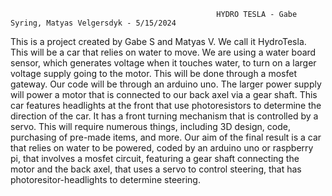                                                   HYDRO TESLA - Gabe Syring, Matyas Velgersdyk - 5/15/2024
This is a project created by Gabe S and Matyas V. We call it HydroTesla. This will be a car that relies on water to move. We are using a water board sensor, which generates voltage when it touches water, to turn on a larger voltage supply going to the motor. 
This will be done through a mosfet gateway. Our code will be through an arduino uno. The larger power supply will power a motor that is connected to our back axel via a gear shaft. This car features headlights at the front that use photoresistors to determine the direction
of the car. It has a front turning mechanism that is controlled by a servo.
This will require numerous things, including 3D design, code, purchasing of pre-made items, and more. 
Our aim of the final result is a car that relies on water to be powered, coded by an arduino uno or raspberry pi, that involves a mosfet circuit, featuring a gear shaft connecting the motor and the back axel, that uses a servo to control steering, that has photoresitor-headlights to determine steering.
